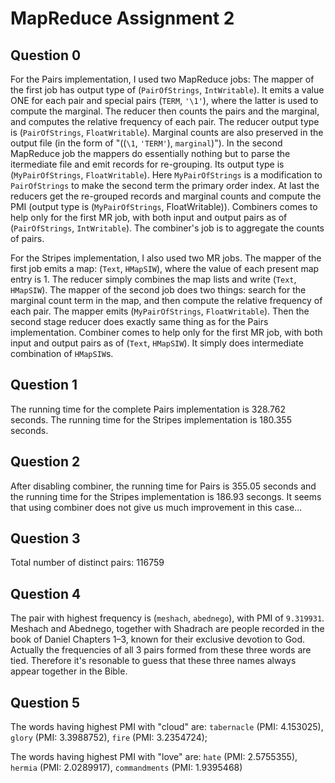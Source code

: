 # MapReduce Assignment 2

## Question 0

For the Pairs implementation, I used two MapReduce jobs: The mapper of the first job has output type of (`PairOfStrings`, `IntWritable`). It emits a value ONE for each pair and special pairs (`TERM`, `'\1'`), where the latter is used to compute the marginal. The reducer then counts the pairs and the marginal, and computes the relative frequency of each pair. The reducer output type is (`PairOfStrings`, `FloatWritable`). Marginal counts are also preserved in the output file (in the form of "((`\1`, `'TERM'`), `marginal`)"). In the second MapReduce job the mappers do essentially nothing but to parse the itermediate file and emit records for re-grouping. Its output type is (`MyPairOfStrings`, `FloatWritable`). Here `MyPairOfStrings` is a modification to `PairOfStrings` to make the second term the primary order index. At last the reducers get the re-grouped records and marginal counts and compute the PMI (output type is (`MyPairOfStrings`, FloatWritable)). Combiners comes to help only for the first MR job, with both input and output pairs as of (`PairOfStrings`, `IntWritable`). The combiner's job is to aggregate the counts of pairs. 

For the Stripes implementation, I also used two MR jobs. The mapper of the first job emits a map: (`Text`, `HMapSIW`), where the value of each present map entry is 1. The reducer simply combines the map lists and write (`Text`, `HMapSIW`). The mapper of the second job does two things: search for the marginal count term in the map, and then compute the relative frequency of each pair. The mapper emits (`MyPairOfStrings`, `FloatWritable`). Then the second stage reducer does exactly same thing as for the Pairs implementation. Combiner comes to help only for the first MR job, with both input and output pairs as of (`Text`, `HMapSIW`). It simply does intermediate combination of `HMapSIW`s.

## Question 1
The running time for the complete Pairs implementation is 328.762 seconds. The running time for the Stripes implementation is 180.355 seconds.

## Question 2
After disabling combiner, the running time for Pairs is 355.05 seconds and the running time for the Stripes implementation is 186.93 secongs. It seems that using combiner does not give us much improvement in this case...

## Question 3
Total number of distinct pairs: 116759

## Question 4 
The pair with highest frequency is (`meshach`, `abednego`), with PMI of `9.319931`. Meshach and Abednego, together with Shadrach are people recorded in the book of Daniel Chapters 1–3, known for their exclusive devotion to God. Actually  the frequencies of all 3 pairs formed from these three words are tied. Therefore it's resonable to guess that these three names always appear together in the Bible.

## Question 5
The words having highest PMI with "cloud" are: `tabernacle` (PMI: 4.153025), `glory` (PMI: 3.3988752), `fire` (PMI: 3.2354724);

The words having highest PMI with "love" are: `hate` (PMI: 2.5755355), `hermia` (PMI: 2.0289917), `commandments` (PMI: 1.9395468)
